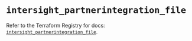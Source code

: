 # `intersight_partnerintegration_file`

Refer to the Terraform Registry for docs: [`intersight_partnerintegration_file`](https://registry.terraform.io/providers/ciscodevnet/intersight/1.0.71/docs/resources/partnerintegration_file).
